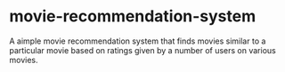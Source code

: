 # movie-recommendation-system
A aimple movie recommendation system that finds movies similar to a particular movie based on ratings given by a number of users on various movies.
